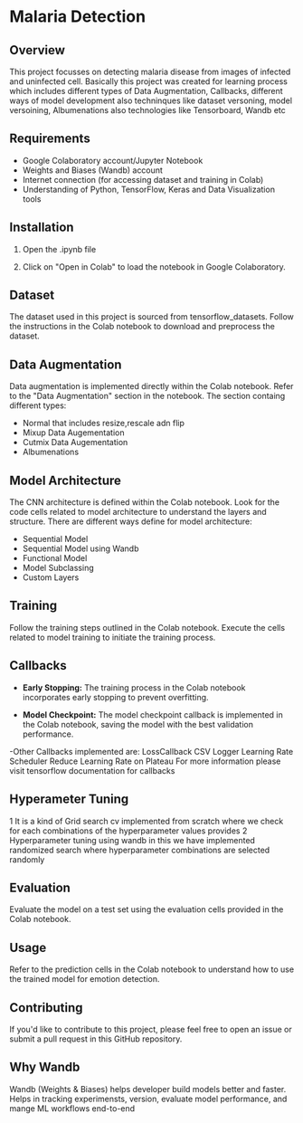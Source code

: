 # Malaria Detection

## Overview

This project focusses on detecting malaria disease from images of infected and uninfected cell. Basically this project was created for learning process which includes different types of Data Augmentation, Callbacks, different ways of model development also techninques like dataset versoning, model versoining, Albumenations also technologies like Tensorboard, Wandb etc


## Requirements

- Google Colaboratory account/Jupyter Notebook
- Weights and Biases (Wandb) account
- Internet connection (for accessing dataset and training in Colab)
- Understanding of Python, TensorFlow, Keras and Data Visualization tools

## Installation

1. Open the .ipynb file 

2. Click on "Open in Colab" to load the notebook in Google Colaboratory.

## Dataset

The dataset used in this project is sourced from tensorflow_datasets. Follow the instructions in the Colab notebook to download and preprocess the dataset.

## Data Augmentation

Data augmentation is implemented directly within the Colab notebook. Refer to the "Data Augmentation" section in the notebook. The section containg different types:
- Normal that includes resize,rescale adn flip
- Mixup Data Augementation
- Cutmix Data Augementation
- Albumenations

## Model Architecture

The CNN architecture is defined within the Colab notebook. Look for the code cells related to model architecture to understand the layers and structure. There are different ways define for model architecture:
- Sequential Model
- Sequential Model using Wandb
- Functional Model 
- Model Subclassing
- Custom Layers

## Training

Follow the training steps outlined in the Colab notebook. Execute the cells related to model training to initiate the training process.

## Callbacks

- **Early Stopping:** The training process in the Colab notebook incorporates early stopping to prevent overfitting.

- **Model Checkpoint:** The model checkpoint callback is implemented in the Colab notebook, saving the model with the best validation performance.

-Other Callbacks implemented are:
 LossCallback
 CSV Logger
 Learning Rate Scheduler
 Reduce Learning Rate on Plateau
 For more information please visit tensorflow documentation for callbacks

## Hyperameter Tuning

 1 It is a kind of Grid search cv implemented from scratch where we check for each combinations of the hyperparameter values provides
 2 Hyperparameter tuning using wandb in this we have implemented randomized search where hyperparameter combinations are selected randomly

## Evaluation

Evaluate the model on a test set using the evaluation cells provided in the Colab notebook.

## Usage

Refer to the prediction cells in the Colab notebook to understand how to use the trained model for emotion detection.

## Contributing

If you'd like to contribute to this project, please feel free to open an issue or submit a pull request in this GitHub repository.

## Why Wandb
Wandb (Weights & Biases) helps developer build models better and faster. Helps in tracking experimensts, version, evaluate model performance, and mange ML workflows end-to-end
